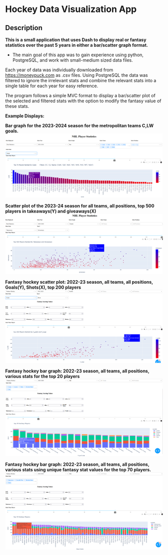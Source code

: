 <h1> Hockey Data Visualization App </h1>

<h2> Description </h2>
<b>This is a small application that uses Dash to display real or fantasy statistics over the past 5 years in either a bar/scatter graph format.</b>

- The main goal of this app was to gain experience using python, PostgreSQL, and work with small-medium sized data files.


Each year of data was individually downloaded from https://moneypuck.com as .csv files. Using PostgreSQL the data was filtered to ignore the
irrelevant stats and combine the relevant stats into a single table for each year for easy reference.

The program follows a simple MVC format to display a bar/scatter plot of the selected and filtered stats with the option to 
modify the fantasy value of these stats.


<b> Example Displays: </b>

<b>Bar graph for the 2023-2024 season for the metropolitan teams C,LW goals. </b>
<img src="nhl_img/Goals_Metro_23.png"/>

<b>Scatter plot of the 2023-24 season for all teams, all positions, top 500 players in takeaways(Y) and giveaways(X) </b>
<img src="nhl_img/T_G_23.png"/>

<b>Fantasy hockey scatter plot: 2022-23 season, all teams, all positions, Goals(Y), Shots(X), top 200 players </b>
<img src="nhl_img/F_Scatter_22.png"/>

<b>Fantasy hockey bar graph: 2022-23 season, all teams, all positions, various stats for the top 20 players</b>
<img src="nhl_img/F_Bar_22.png"/>

<b>Fantasy hockey bar graph: 2022-23 season, all teams, all positions, various stats using unique fantasy stat values for the top 70 players.</b>
<img src="nhl_img/F_bar_updated_22.png"/>



